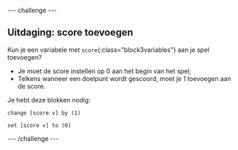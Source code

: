 --- challenge ---

## Uitdaging: score toevoegen
Kun je een variabele met `score`{:class="block3variables"} aan je spel toevoegen?

+ Je moet de score instellen op 0 aan het begin van het spel;
+ Telkens wanneer een doelpunt wordt gescoord, moet je 1 toevoegen aan de score.

Je hebt deze blokken nodig:

```blocks3
change [score v] by (1)

set [score v] to (0)
```

--- /challenge ---
